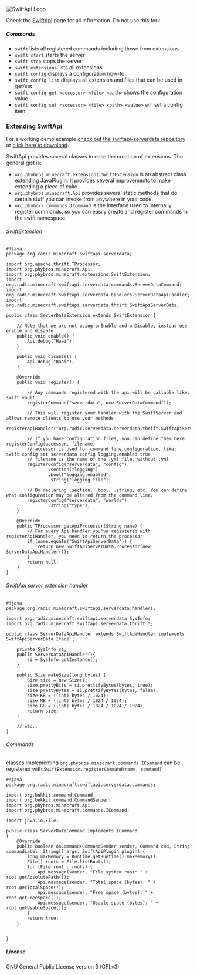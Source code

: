![SwiftApi Logo](https://dev.bukkit.org/media/images/62/892/SwiftApi-256.png "SwiftApi is an Apache Thrift based API for your Bukkit server")

Check the [SwiftApi](https://bitbucket.org/phybros/swiftapi) page for all information. Do not use this fork.

##### Commands
- `swift` lists all registered commands including those from extensions
- `swift start` starts the server
- `swift stop` stops the server
- `swift extensions` lists all extensions
- `swift config` displays a configuration how-to
- `swift config list` displays all extension and files that can be used in get/set
- `swift config get <accessor> <file> <path>` shows the configuration value
- `swift config set <accessor> <file> <path> <value>` will set a config item

### Extending SwiftApi

For a working demo example [check out the swiftapi-serverdata repository](https://bitbucket.org/robinradic/swiftapi-serverdata) or [click here to download](https://bitbucket.org/robinradic/swiftapi-serverdata/get/97a36d844a5d.zip).
 
SwiftApi provides several classes to ease the creation of extensions. The general gist is:

- `org.phybros.minecraft.extensions.SwiftExtension` is an abstract class extending JavaPlugin. It provides several improvements to make extending a piece of cake.
- `org.phybros.minecraft.Api` provides several static methods that do certain stuff you can invoke from anywhere in your code.
- `org.phybors.commands.ICommand` is the interface used to internally register commands, so you can easily create and register commands in the swift namespace.
 
###### SwiftExtension
```
#!java
package org.radic.minecraft.swiftapi.serverdata;

import org.apache.thrift.TProcessor;
import org.phybros.minecraft.Api;
import org.phybros.minecraft.extensions.SwiftExtension;
import org.radic.minecraft.swiftapi.serverdata.commands.ServerDataCommand;
import org.radic.minecraft.swiftapi.serverdata.handlers.ServerDataApiHandler;
import org.radic.minecraft.swiftapi.serverdata.thrift.SwiftApiServerData;

public class ServerDataExtension extends SwiftExtension {

    // Note that we are not using onEnable and onDisable, instead use enable and disable
    public void enable() {
        Api.debug("Haai");
    }

    public void disable() {
        Api.debug("Baai");
    }

    @Override
    public void register() {
    
        // Any commands registered with the api will be callable like: swift vault
        registerCommand("serverdata", new ServerDataCommand());
        
        // This will register your handler with the SwiftServer and allows remote clients to use your methods
        registerApiHandler("org.radic.serverdata.serverdata.thrift.SwiftApiServerData");
        
        // If you have configuration files, you can define them here. registerConfig(accessor, filename)
        // accessor is used for command line configuration, like: swift config set serverdata config logging.enabled true
        // filename is the name of the .yml file, without .yml
        registerConfig("serverdata", "config")
                .section("logging")
                .bool("logging.enabled")
                .string("logging.file");
        
        // By declaring .section, .bool, .string, etc. You can define what configuration may be altered from the command line.        
        registerConfig("serverdata", "worlds")
                .string("type");
    }

    @Override
    public TProcessor getApiProcessor(String name) {
        // For every Api handler you've registered with registerApiHandler, you need to return the processor.
        if (name.equals("SwiftApiServerData")) {
            return new SwiftApiServerData.Processor(new ServerDataApiHandler());
        }
        return null;
    }
}
```

###### SwiftApi server extension handler
```
#!java
package org.radic.minecraft.swiftapi.serverdata.handlers;

import org.radic.minecraft.swiftapi.serverdata.SysInfo;
import org.radic.minecraft.swiftapi.serverdata.thrift.*;

public class ServerDataApiHandler extends SwiftApiHandler implements SwiftApiServerData.Iface {

    private SysInfo si;
    public ServerDataApiHandler(){
        si = SysInfo.getInstance();
    }

    public Size makeSize(long bytes) {
        Size size = new Size();
        size.prettyBits = si.prettifyBytes(bytes, true);
        size.prettyBytes = si.prettifyBytes(bytes, false);
        size.KB = ((int) bytes / 1024);
        size.MB = ((int) bytes / 1024 / 1024);
        size.GB = ((int) bytes / 1024 / 1024 / 1024);
        return size;
    }
    
    // etc..
}
```


###### Commands
classes implementing `org.phybros.minecraft.commands.ICommand` can be registered with `SwiftExtension.registerCommand(name, command)`
```
#!java
package org.radic.minecraft.swiftapi.serverdata.commands;

import org.bukkit.command.Command;
import org.bukkit.command.CommandSender;
import org.phybros.minecraft.Api;
import org.phybros.minecraft.commands.ICommand;

import java.io.File;

public class ServerDataCommand implements ICommand
{
    @Override
    public boolean onCommand(CommandSender sender, Command cmd, String commandLabel, String[] args, SwiftApiPlugin plugin) {
        long maxMemory = Runtime.getRuntime().maxMemory();
        File[] roots = File.listRoots();
        for (File root : roots) {
            Api.message(sender, "File system root: " + root.getAbsolutePath());
            Api.message(sender, "Total space (bytes): " + root.getTotalSpace());
            Api.message(sender, "Free space (bytes): " + root.getFreeSpace());
            Api.message(sender, "Usable space (bytes): " + root.getUsableSpace());
        }
        return true;
    }


}
```


##### License
GNU General Public License version 3 (GPLv3)